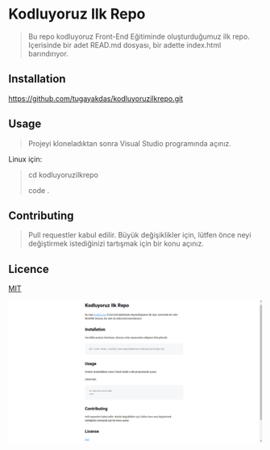 # Kodluyoruz Ilk Repo
>Bu repo kodluyoruz Front-End Eğitiminde oluşturduğumuz ilk repo. Içerisinde bir adet READ.md dosyası, bir adette index.html barındırıyor.

## Installation

https://github.com/tugayakdas/kodluyoruzilkrepo.git

## Usage

>Projeyi kloneladıktan sonra Visual Studio programında açınız.

Linux için:
<blockquote>cd kodluyoruzilkrepo

code .</blockquote>

## Contributing 

>Pull requestler kabul edilir. Büyük değişiklikler için, lütfen önce neyi değiştirmek istediğinizi tartışmak için bir konu açınız.

## Licence

[MIT](https://github.com/tugayakdas/kodluyoruzilkrepo/blob/main/LICENSE)

![Markdown Resim](https://raw.githubusercontent.com/Kodluyoruz/taskforce/main/git/odev1/figures/markdown.png)